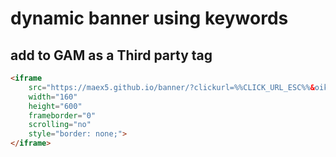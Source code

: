 # dynamic banner using keywords

## add to GAM as a Third party tag
```html
<iframe
    src="https://maex5.github.io/banner/?clickurl=%%CLICK_URL_ESC%%&oikotie_card_id=%%PATTERN:oikotie_card_id%%&oikotie_broker_id=%%PATTERN:oikotie_broker_id%%&oikotie_vendor_ad_id=%%PATTERN:oikotie_vendor_ad_id%%&oikotie_store_tag=%%PATTERN:oikotie_store_tag%%&cachebuster=%%CACHEBUSTER%%"
    width="160"
    height="600"
    frameborder="0"
    scrolling="no"
    style="border: none;">
</iframe>
```
